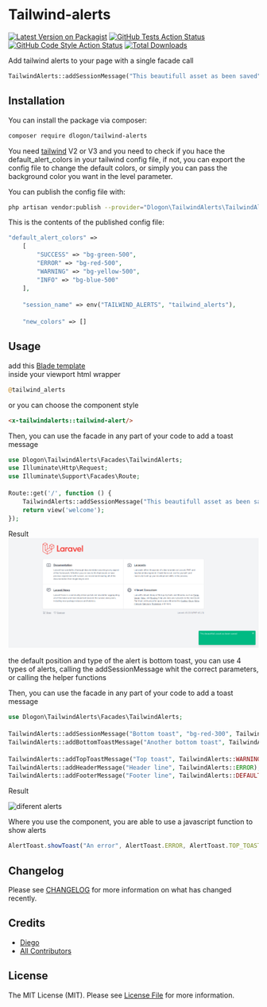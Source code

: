 # Tailwind-alerts

[![Latest Version on Packagist](https://img.shields.io/packagist/v/dlogon/tailwind-alerts.svg?style=flat-square)](https://packagist.org/packages/dlogon/tailwind-alerts)
[![GitHub Tests Action Status](https://img.shields.io/github/workflow/status/dlogon/tailwind-alerts/run-tests?label=tests)](https://github.com/dlogon/tailwind-alerts/actions?query=workflow%3Arun-tests+branch%3Amain)
[![GitHub Code Style Action Status](https://img.shields.io/github/workflow/status/dlogon/tailwind-alerts/Check%20&%20fix%20styling?label=code%20style)](https://github.com/dlogon/tailwind-alerts/actions?query=workflow%3A"Check+%26+fix+styling"+branch%3Amain)
[![Total Downloads](https://img.shields.io/packagist/dt/dlogon/tailwind-alerts.svg?style=flat-square)](https://packagist.org/packages/dlogon/tailwind-alerts)

Add tailwind alerts to your page with a single facade call
```php
TailwindAlerts::addSessionMessage("This beautifull asset as been saved", TailwindAlerts::SUCCESS);
```


## Installation

You can install the package via composer:

```bash
composer require dlogon/tailwind-alerts
```

You need [tailwind](https://tailwindcss.com/) V2 or V3 and you need to check if you hace the default_alert_colors in your tailwind config file, if not, you can export the config file to change the default colors, or simply you can pass the background color you want in the level parameter.

You can publish the config file with:

```bash
php artisan vendor:publish --provider="Dlogon\TailwindAlerts\TailwindAlertsServiceProvider" --tag="config"
```

This is the contents of the published config file:

```php
"default_alert_colors" =>
    [
        "SUCCESS" => "bg-green-500",
        "ERROR" => "bg-red-500",
        "WARNING" => "bg-yellow-500",
        "INFO" => "bg-blue-500"
    ],

    "session_name" => env("TAILWIND_ALERTS", "tailwind_alerts"),

    "new_colors" => []
```

## Usage

add this [Blade template](https://laravel.com/docs/9.x/blade)   
inside your viewport html wrapper

```php
@tailwind_alerts
```
or you can choose the component style
```html
<x-tailwindalerts::tailwind-alert/>
```

Then, you can use the facade in any part of your code to add a toast message
```php
use Dlogon\TailwindAlerts\Facades\TailwindAlerts;
use Illuminate\Http\Request;
use Illuminate\Support\Facades\Route;

Route::get('/', function () {
    TailwindAlerts::addSessionMessage("This beautifull asset as been saved", TailwindAlerts::SUCCESS);
    return view('welcome');
});
```

Result
![example](example.png?raw=true "example")

the default position and type of the alert is bottom toast, you can use 4 types of alerts, calling the addSessionMessage whit the correct parameters, or calling the helper functions

Then, you can use the facade in any part of your code to add a toast message
```php
use Dlogon\TailwindAlerts\Facades\TailwindAlerts;

TailwindAlerts::addSessionMessage("Bottom toast", "bg-red-300", TailwindAlerts::BOTTOM_TOAST_CONTAINER, TailwindAlerts::TOAST_TEMPLATE );
TailwindAlerts::addBottomToastMessage("Another bottom toast", TailwindAlerts::ERROR);

TailwindAlerts::addTopToastMessage("Top toast", TailwindAlerts::WARNING);
TailwindAlerts::addHeaderMessage("Header line", TailwindAlerts::ERROR);
TailwindAlerts::addFooterMessage("Footer line", TailwindAlerts::DEFAULT_ALERT);
```
Result

![diferent alerts](https://user-images.githubusercontent.com/26014056/197311450-cdef3660-626b-43dc-9f82-18c722e08c32.png)


Where you use the component, you are able to use a javascript function to show alerts

```javascript
AlertToast.showToast("An error", AlertToast.ERROR, AlertToast.TOP_TOAST_CONTAINER, AlertToast.TOAST_TEMPLATE)
```

## Changelog

Please see [CHANGELOG](CHANGELOG.md) for more information on what has changed recently.


## Credits

- [Diego](https://github.com/Dlogon)
- [All Contributors](../../contributors)

## License

The MIT License (MIT). Please see [License File](LICENSE.md) for more information.

